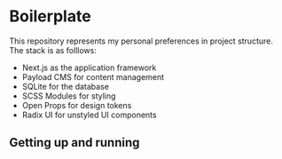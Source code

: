 # Boilerplate

This repository represents my personal preferences in project structure. The stack is as folllows:

- Next.js as the application framework
- Payload CMS for content management
- SQLite for the database
- SCSS Modules for styling
- Open Props for design tokens
- Radix UI for unstyled UI components

## Getting up and running

